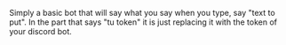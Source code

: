 Simply a basic bot that will say what you say when you type, say "text to put". In the part that says "tu token" it is just replacing it with the token of your discord bot.
